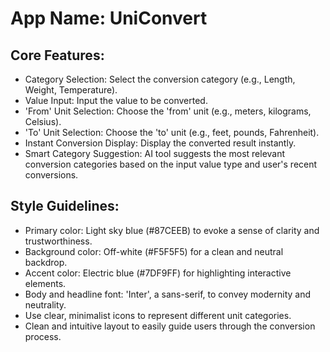 # **App Name**: UniConvert

## Core Features:

- Category Selection: Select the conversion category (e.g., Length, Weight, Temperature).
- Value Input: Input the value to be converted.
- 'From' Unit Selection: Choose the 'from' unit (e.g., meters, kilograms, Celsius).
- 'To' Unit Selection: Choose the 'to' unit (e.g., feet, pounds, Fahrenheit).
- Instant Conversion Display: Display the converted result instantly.
- Smart Category Suggestion: AI tool suggests the most relevant conversion categories based on the input value type and user's recent conversions.

## Style Guidelines:

- Primary color: Light sky blue (#87CEEB) to evoke a sense of clarity and trustworthiness.
- Background color: Off-white (#F5F5F5) for a clean and neutral backdrop.
- Accent color: Electric blue (#7DF9FF) for highlighting interactive elements.
- Body and headline font: 'Inter', a sans-serif, to convey modernity and neutrality.
- Use clear, minimalist icons to represent different unit categories.
- Clean and intuitive layout to easily guide users through the conversion process.